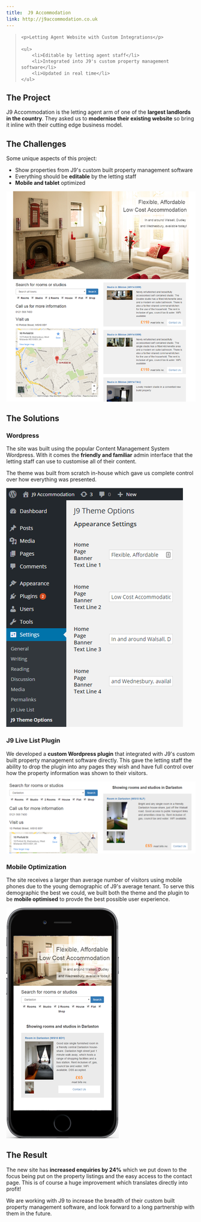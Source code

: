 ```yaml
---
title:  J9 Accommodation
link: http://j9accommodation.co.uk
---
```


<blockquote>

	<p>Letting Agent Website with Custom Integrations</p>

	<ul>
		<li>Editable by letting agent staff</li>
		<li>Integrated into J9's custom property management software</li>
		<li>Updated in real time</li>
	</ul>

</blockquote>

## The Project

J9 Accommodation is the letting agent arm of one of the **largest landlords in the country**. They asked us to **modernise their existing website** so bring it inline with their cutting edge business model.

## The Challenges

Some unique aspects of this project:

- Show properties from J9's custom built property management software
- Everything should be **editable** by the letting staff
- **Mobile and tablet** optimized

![Cunard Ecard Website Home Page](/images/portfolio/j9/home.png)

## The Solutions

### Wordpress

The site was built using the popular Content Management System Wordpress. With it comes the **friendly and familiar** admin interface that the letting staff can use to customise all of their content.

The theme was built from scratch in-house which gave us complete control over how everything was presented.

![Wordpress admin screenshot](/images/portfolio/j9/wordpress.png)

### J9 Live List Plugin

We developed a **custom Wordpress plugin** that integrated with J9's custom built property management software directly. This gave the letting staff the ability to drop the plugin into any pages they wish and have full control over how the property information was shown to their visitors.

![J9 Live List plugin screenshot](/images/portfolio/j9/plugin.png)

### Mobile Optimization

The site receives a larger than average number of visitors using mobile phones due to the young demographic of J9's average tenant. To serve this demographic the best we could, we built both the theme and the plugin to be **mobile optimised** to provde the best possible user experience.

![Mobile Optimisation](/images/portfolio/j9/mobile.png)

## The Result

The new site has **increased enquiries by 24%** which we put down to the focus being put on the property listings and the easy access to the contact page. This is of course a huge improvement which translates directly into profit!

We are working with J9 to increase the breadth of their custom built property management software, and look forward to a long partnership with them in the future.
